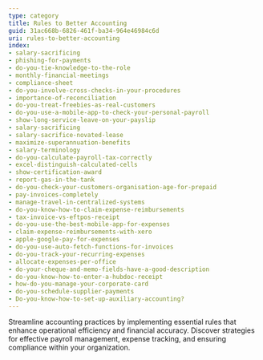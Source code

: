 ```yaml
---
type: category
title: Rules to Better Accounting
guid: 31ac668b-6826-461f-ba34-964e46984c6d
uri: rules-to-better-accounting
index:
- salary-sacrificing
- phishing-for-payments
- do-you-tie-knowledge-to-the-role
- monthly-financial-meetings
- compliance-sheet
- do-you-involve-cross-checks-in-your-procedures
- importance-of-reconciliation
- do-you-treat-freebies-as-real-customers
- do-you-use-a-mobile-app-to-check-your-personal-payroll
- show-long-service-leave-on-your-payslip
- salary-sacrificing
- salary-sacrifice-novated-lease
- maximize-superannuation-benefits
- salary-terminology
- do-you-calculate-payroll-tax-correctly
- excel-distinguish-calculated-cells
- show-certification-award
- report-gas-in-the-tank
- do-you-check-your-customers-organisation-age-for-prepaid
- pay-invoices-completely
- manage-travel-in-centralized-systems
- do-you-know-how-to-claim-expense-reimbursements
- tax-invoice-vs-eftpos-receipt
- do-you-use-the-best-mobile-app-for-expenses
- claim-expense-reimbursements-with-xero
- apple-google-pay-for-expenses
- do-you-use-auto-fetch-functions-for-invoices
- do-you-track-your-recurring-expenses
- allocate-expenses-per-office
- do-your-cheque-and-memo-fields-have-a-good-description
- do-you-know-how-to-enter-a-hubdoc-receipt
- how-do-you-manage-your-corporate-card
- do-you-schedule-supplier-payments
- Do-you-know-how-to-set-up-auxiliary-accounting?
---
```


Streamline accounting practices by implementing essential rules that enhance operational efficiency and financial accuracy. Discover strategies for effective payroll management, expense tracking, and ensuring compliance within your organization.
